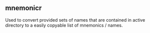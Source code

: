 ## mnemonicr

Used to convert provided sets of names that are contained in active directory to a easily copyable list of mnemonics / names.
